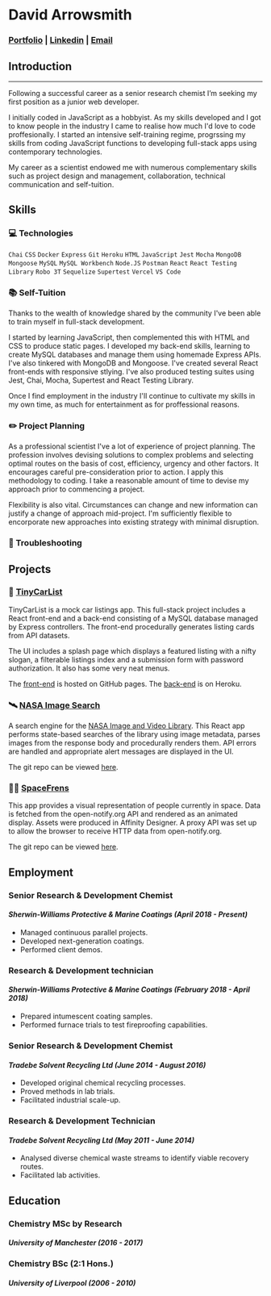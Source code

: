 # David Arrowsmith

### [Portfolio](https://gummicode.github.io/personal-profile-react/) | [Linkedin](https://www.linkedin.com/in/david-arrowsmith/) | [Email](dtarrowsmith@gmail.com)


## Introduction
---
Following a successful career as a senior research chemist
I’m seeking my first position as a junior web developer.

I initially coded in JavaScript as a hobbyist. As my skills developed and I got to know people in the industry I came to realise how much I'd love to code proffesionally. I started an intensive self-training regime, progrssing my skills from coding JavaScript functions to developing full-stack apps using contemporary technologies. 

My career as a scientist endowed me with numerous
complementary skills such as project design and management,
collaboration, technical communication and self-tuition.

## Skills

### 💻 Technologies

```Chai``` ```CSS``` ```Docker``` ```Express``` ```Git``` ```Heroku``` ```HTML``` ```JavaScript``` ```Jest``` ```Mocha``` ```MongoDB``` ```Mongoose``` ```MySQL``` ```MySQL Workbench``` ```Node.JS``` ```Postman``` ```React``` ```React Testing Library``` ```Robo 3T``` ```Sequelize``` ```Supertest``` ```Vercel``` ```VS Code```

### 📚 Self-Tuition

Thanks to the wealth of knowledge shared by the community I've been able to train myself in full-stack development. 

I started by learning JavaScript, then complemented this with HTML and CSS to produce static pages. I developed my back-end skills, learning to create MySQL databases and manage them using homemade Express APIs. I've also tinkered with MongoDB and Mongoose. I've created several React front-ends with responsive stlying. I've also produced testing suites using Jest, Chai, Mocha, Supertest and React Testing Library.

Once I find employment in the industry I'll continue to cultivate my skills in my own time, as much for entertainment as for proffessional reasons. 


### ✏️ Project Planning

As a professional scientist I've a lot of experience of project planning. The profession involves devising solutions to complex problems and selecting optimal routes on the basis of cost, efficiency, urgency and other factors. It encourages careful pre-consideration prior to action. I apply this methodology to coding. I take a reasonable amount of time to devise my approach prior to commencing a project.

Flexibility is also vital. Circumstances can change and new information can justify a change of approach mid-project. I'm sufficiently flexible to encorporate new approaches into existing strategy with minimal disruption.

### 👾 Troubleshooting




## Projects

### 🚗 [TinyCarList](https://gummicode.github.io/tiny-car-list-app/#/)

TinyCarList is a mock car listings app. This full-stack project includes a React front-end and a back-end consisting of a MySQL database managed by Express controllers. The front-end procedurally generates listing cards from API datasets.

The UI includes a splash page which displays a featured listing with a nifty slogan, a filterable listings index and a submission form with password authorization. It also has some very neat menus.

The [front-end](https://github.com/GummiCode/tiny-car-list-app) is hosted on GitHub pages. The [back-end](https://github.com/GummiCode/tiny-car-list-api) is on Heroku.

### 🛰️ [NASA Image Search](https://gummicode.github.io/nasa-image-search/)

A search engine for the [NASA Image and Video Library](https://api.nasa.gov/). This React app performs state-based searches of the library using image metadata, parses images from the response body and procedurally renders them. API errors are handled and appropriate alert messages are displayed in the UI. 

The git repo can be viewed [here](https://github.com/gummicode/nasa-image-search).

### 👩‍🚀 [SpaceFrens](https://spacefrens.herokuapp.com/)

This app provides a visual representation of people currently in space. Data is fetched from the open-notify.org API and rendered as an animated display. Assets were produced in Affinity Designer. A proxy API was set up to allow the browser to receive HTTP data from open-notify.org.

The git repo can be viewed [here](https://github.com/GummiCode/spacefrens).


## Employment

### Senior Research & Development Chemist
#### *Sherwin-Williams Protective & Marine Coatings (April 2018 - Present)*

* Managed continuous parallel projects.
* Developed next-generation coatings.
* Performed client demos.

### Research & Development technician
#### *Sherwin-Williams Protective & Marine Coatings (February 2018 - April 2018)*

* Prepared intumescent coating samples.
* Performed furnace trials to test fireproofing
capabilities.

### Senior Research & Development Chemist
#### *Tradebe Solvent Recycling Ltd (June 2014 - August 2016)*

* Developed original chemical recycling processes. 
* Proved methods in lab trials.
* Facilitated industrial scale-up.

### Research & Development Technician
#### *Tradebe Solvent Recycling Ltd (May 2011 - June 2014)*

* Analysed diverse chemical waste streams to identify viable recovery routes.
* Facilitated lab activities.

## Education

### Chemistry MSc by Research
#### *University of Manchester (2016 - 2017)*

### Chemistry BSc (2:1 Hons.)
#### *University of Liverpool (2006 - 2010)*

